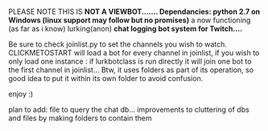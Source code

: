 PLEASE NOTE THIS IS __NOT A VIEWBOT....... Dependancies: python 2.7 on Windows (linux support may follow but no promises)__
a now functioning (as far as i know) lurking(anon) __chat logging bot system for Twitch....__

Be sure to check joinlist.py to set the channels you wish to watch.
CLICKMETOSTART will load a bot for every channel in joinlist, if you wish to only load one instance : if lurkbotclass is run directly it will join one bot to the first channel in joinlist...
Btw, it uses folders as part of its operation, so good idea to put it within its own folder to avoid confusion.

enjoy :) 

plan to add: file to query the chat db...
improvements to cluttering of dbs and files by making folders to contain them
